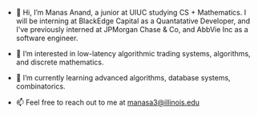 - 👋  Hi, I’m Manas Anand, a junior at UIUC studying CS + Mathematics. I will be interning at BlackEdge Capital as a Quantatative Developer, and I've previously interned at JPMorgan Chase & Co, and AbbVie Inc as a software engineer.

- 👀  I’m interested in low-latency algorithmic trading systems, algorithms, and discrete mathematics.

- 🌱  I’m currently learning advanced algorithms, database systems, combinatorics.

- 📫  Feel free to reach out to me at manasa3@illinois.edu

<!---
ManasAnand/ManasAnand is a ✨ special ✨ repository because its `README.md` (this file) appears on your GitHub profile.
You can click the Preview link to take a look at your changes.
--->
